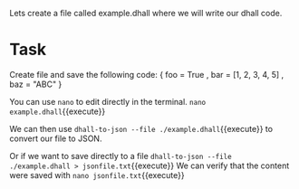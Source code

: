 Lets create a file called example.dhall  where we will write our dhall code. 


# Task

Create file and save the following code:
{ foo = True
, bar = [1, 2, 3, 4, 5]
, baz = "ABC"
}

You can use `nano` to edit directly in the terminal.
`nano example.dhall`{{execute}}

We can then use `dhall-to-json --file ./example.dhall`{{execute}} to convert our file to JSON.

Or if we want to save directly to a file `dhall-to-json --file ./example.dhall > jsonfile.txt`{{execute}}
We can verify that the content were saved with `nano jsonfile.txt`{{execute}}